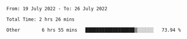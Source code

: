 <!--START_SECTION:waka-->

```text
From: 19 July 2022 - To: 26 July 2022

Total Time: 2 hrs 26 mins

Other        6 hrs 55 mins   ██████████████████▒░░░░░░   73.94 %
```

<!--END_SECTION:waka-->